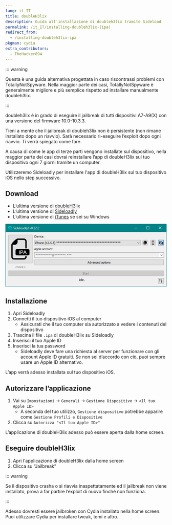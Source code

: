 ```yaml
---
lang: it_IT
title: doubleH3lix
description: Guida all'installazione di doubleh3lix tramite Sideload
permalink: /it_IT/installing-doubleh3lix-(ipa)
redirect_from:
  - /installing-doubleh3lix-ipa
pkgman: cydia
extra_contributors:
  - TheHacker894
---
```


::: warning

Questa è una guida alternativa progettata in caso riscontrassi problemi con <router-link to="/it_IT/using-tns">TotallyNotSpyware</router-link>. Nella maggior parte dei casi, TotallyNotSpyware è generalmente migliore e più semplice rispetto ad installare manualmente doubleh3lix.

:::

doubleh3lix è in grado di eseguire il jailbreak di tutti dispositivi A7-A9(X) con una versione del firmware 10.0-10.3.3.

Tieni a mente che il jailbreak di doubleh3lix non <router-link to="/it_IT/types-of-jailbreak/#semi-untethered-jailbreaks">è persistente</router-link> (non rimane installato dopo un riavvio). Sarà necessario ri-eseguire l’exploit dopo ogni riavvio. Ti verrà spiegato come fare.

A causa di come le app di terze parti vengono installate sul dispositivo, nella maggior parte dei casi dovrai reinstallare l’app di doubleH3lix sul tuo dispositivo ogni 7 giorni tramite un computer.

Utilizzeremo Sideloadly per installare l'app di doubleH3lix sul tuo dispositivo iOS nello step successivo.

## Download

- L’ultima versione di [doubleH3lix](https://doubleh3lix.tihmstar.net/ipa/doubleH3lix-RC8.ipa)
- L’ultima versione di [Sideloadly](https://sideloadly.io/)
- L’ultima versione di [iTunes](https://www.apple.com/itunes/download/win32) se sei su Windows

![Uno screenshot dell’applicazione di Sideloadly (Windows)](/assets/images/sideloadly_win.png)

## Installazione

1. Apri Sideloadly
1. Connetti il tuo dispositivo iOS al computer
    - Assicurati che il tuo computer sia autorizzato a vedere i contenuti del dispositivo
1. Trascina il file `.ipa` di doubleH3lix su Sideloadly
1. Inserisci il tuo Apple ID
1. Inserisci la tua password
    - Sideloadly deve fare una richiesta al server per funzionare con gli account Apple ID gratuiti. Se non sei d’accordo con ciò, puoi sempre usare un Apple ID alternativo.

L’app verrà adesso installata sul tuo dispositivo iOS.

## Autorizzare l’applicazione

1. Vai su `Impostazioni` -> `Generali` -> `Gestione Dispositivo` -> `<Il tuo Apple ID>`
    - A seconda del tuo utilizzo, `Gestione dispositivo` potrebbe apparire come `Gestione Profili e Dispositivo`
1. Clicca su `Autorizza "<Il tuo Apple ID>"`

L’applicazione di doubleH3lix adesso può essere aperta dalla home screen.

## Eseguire doubleH3lix

1. Apri l'applicazione di doubleH3lix dalla home screen
1. Clicca su “Jailbreak”

::: warning

Se il dispositivo crasha o si riavvia inaspettatamente ed il jailbreak non viene installato, prova a far partire l’exploit di nuovo finché non funziona.

:::

Adesso dovresti essere jailbroken con Cydia installato nella home screen. Puoi utilizzare Cydia per installare <router-link to="/it_IT/faq/#what-are-tweaks">tweak</router-link>, temi e altro.
